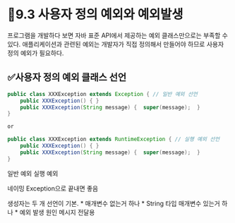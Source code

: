 # 📖9.3 사용자 정의 예외와 예외발생

프로그램을 개발하다 보면 자바 표준 API에서 제공하는 예외 클래스만으로는 부족할 수 있다.
애플리케이션과 관련된 예외는 개발자가 직접 정의해서 만들어야 하므로 사용자 정의 예외가 필요하다.

## ✅사용자 정의 예외 클래스 선언
```java
public class XXXException extends Exception { // 일반 예외 선언
	public XXXException() { }
	public XXXException(String message) {  super(message);  }
}

or 

public class XXXException extends RuntimeException { // 실행 예외 선언
	public XXXException() { }
	public XXXException(String message) {  super(message);  }
}
```

일반 예외
실행 예외

네이밍 Exception으로 끝내면 좋음


생성자는 두 개 선언이 기본.
    * 매개변수 없는거 하나
    * String 타입 매개변수 있는거 하나
        * 예외 발생 원인 메시지 전달용


